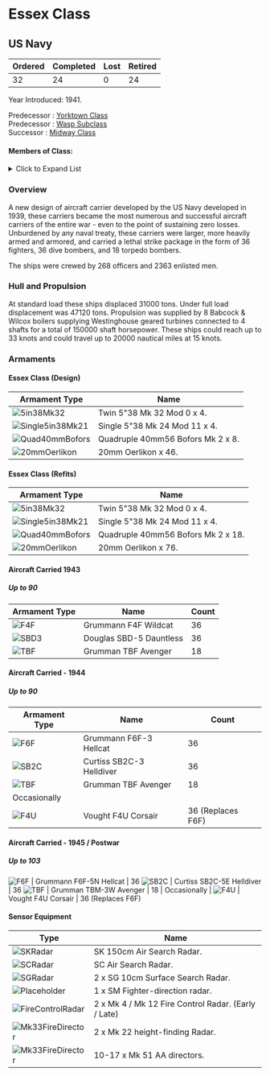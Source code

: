 # Essex Class
## US Navy

Ordered | Completed | Lost | Retired
 ------ | ------ | ------ | ------ 
32 | 24 | 0 | 24 <br/>
 
Year Introduced: 1941. <br/>
 
Predecessor : [Yorktown Class](/History/USN/CV/YorktownClass.md) <br/>
Predecessor : [Wasp Subclass](/History/USN/CV/WaspClass.md) <br/>
Successor : [Midway Class](/History/USN/CV/MidwayClass.md) <br/>

#### Members of Class: <br/>

<details>
	<summary>Click to Expand List</summary>
	
Icon | Name | Hull Number | Present
| ------ | ------ | ------ |  ------ |
![Essex](/Icons/Ship/EagleUnion/Essex.png) | Essex | CV-9 | Yes <br/>
![UnknownCV](/Icons/Ship/UnknownCVL.png) | Yorktown II | CV-10 | No <br/>
![Intrepid](/Icons/Ship/EagleUnion/Intrepid.png) | Intrepid | CV-11 | Yes <br/>
![UnknownCV](/Icons/Ship/UnknownCV.png) | Hornet II | CV-12 | No <br/>
![UnknownCV](/Icons/Ship/UnknownCV.png) | Franklin | CV-13 | No <br/>
![Ticonderoga](/Icons/Ship/EagleUnion/Ticonderoga.png) | Ticonderoga | CV-14 | Yes <br/>
![UnknownCV](/Icons/Ship/UnknownCV.png) | Randolph | CV-15 | No <br/>
![UnknownCV](/Icons/Ship/UnknownCV.png) | Lexington II | CV-16 | No <br/>
![BunkerHill](/Icons/Ship/EagleUnion/Bunker_Hill.png) | Bunker Hill | CV-17 | Yes <br/>
![UnknownCV](/Icons/Ship/UnknownCV.png) | Wasp II | CV-18 | No <br/>
 | "Long Hull" | Ticonderoga Subclass | <br/> 
![UnknownCV](/Icons/Ship/UnknownCV.png) | Hancock | CV-19 | No <br/>
![UnknownCV](/Icons/Ship/UnknownCV.png) | Bennington | CV-20 | No <br/>
![UnknownCV](/Icons/Ship/UnknownCV.png) | Boxer | CV-21 | No <br/>
![UnknownCV](/Icons/Ship/UnknownCV.png) | Bon Homme Richard | CV-31 | No <br/>
![UnknownCV](/Icons/Ship/UnknownCV.png) | Leyte | CV-32 | No <br/>
![UnknownCV](/Icons/Ship/UnknownCV.png) | Kearsarge | CV-33 | No <br/>
![UnknownCV](/Icons/Ship/UnknownCV.png) | Oriskany | CV-34 | No <br/>
![UnknownCV](/Icons/Ship/UnknownCV.png) | Reprisal | CV-35 | No <br/>
![UnknownCV](/Icons/Ship/UnknownCV.png) | Antietam | CV-36 | No <br/>
![UnknownCV](/Icons/Ship/UnknownCV.png) | Princeton | CV-37 | No <br/>
![ShangriLa](/Icons/Ship/EagleUnion/Shangri-La.png) | Shangri-La | CV-38 | Yes <br/>
![UnknownCV](/Icons/Ship/UnknownCV.png) | Lake Champlain | CV-39 | No <br/>
![UnknownCV](/Icons/Ship/UnknownCV.png) | Tarawa | CV-40 | No <br/>
![UnknownCV](/Icons/Ship/UnknownCV.png) | Valley Forge | CV-45 | No <br/>
![UnknownCV](/Icons/Ship/UnknownCV.png) | Iwo Jima | CV-46 | No <br/>
![UnknownCV](/Icons/Ship/UnknownCV.png) | Philippine Sea | CV-47 | No <br/>
</details>

### Overview

A new design of aircraft carrier developed by the US Navy developed in 1939, these carriers became the most numerous and successful aircraft carriers of the entire war - even to the point of sustaining zero losses. Unburdened by any naval treaty, these carriers were larger, more heavily armed and armored, and carried a lethal strike package in the form of 36 fighters, 36 dive bombers, and 18 torpedo bombers.

The ships were crewed by 268 officers and 2363 enlisted men. <br/>

### Hull and Propulsion

At standard load these ships displaced 31000 tons. Under full load displacement was 47120 tons. Propulsion was supplied by 8 Babcock & Wilcox boilers supplying Westinghouse geared turbines connected to 4 shafts for a total of 150000 shaft horsepower. These ships could reach up to 33 knots and could travel up to 20000 nautical miles at 15 knots.

### Armaments

#### Essex Class (Design)

Armament Type | Name |
 ------ | ------ |
![5in38Mk32](/Icons/Equipment/Guns/DD/5in38Mk32.png) | Twin 5"38 Mk 32 Mod 0 x 4.
![Single5in38Mk21](/Icons/Equipment/Guns/DD/5in38Mk21.png) | Single 5"38 Mk 24 Mod 11 x 4.
![Quad40mmBofors](/Icons/Equipment/AA/Quad40mmUSN.png) | Quadruple 40mm56 Bofors Mk 2 x 8.
![20mmOerlikon](/Icons/Equipment/AA/20mmOerlikon.png) | 20mm Oerlikon x 46.

#### Essex Class (Refits)

Armament Type | Name |
 ------ | ------ |
![5in38Mk32](/Icons/Equipment/Guns/DD/5in38Mk32.png) | Twin 5"38 Mk 32 Mod 0 x 4.
![Single5in38Mk21](/Icons/Equipment/Guns/DD/5in38Mk21.png) | Single 5"38 Mk 24 Mod 11 x 4.
![Quad40mmBofors](/Icons/Equipment/AA/Quad40mmUSN.png) | Quadruple 40mm56 Bofors Mk 2 x 18.
![20mmOerlikon](/Icons/Equipment/AA/20mmOerlikon.png) | 20mm Oerlikon x 76.


#### Aircraft Carried 1943
##### Up to 90

Armament Type | Name | Count |
 ------ | ------ | ------ |
![F4F](/Icons/Equipment/Aircraft/Fighter/F4FWildcat.png) | Grummann F4F Wildcat | 36
![SBD3](/Icons/Equipment/Aircraft/Bomber/SBD-3Dauntless.png) | Douglas SBD-5 Dauntless | 36
![TBF](/Icons/Equipment/Aircraft/Torpedo/TBFAvenger.png) | Grumman TBF Avenger | 18

#### Aircraft Carried - 1944
##### Up to 90

Armament Type | Name | Count |
 ------ | ------ | ------ |
![F6F](/Icons/Equipment/Aircraft/Fighter/F6FHellcat.png) | Grummann F6F-3 Hellcat | 36
![SB2C](/Icons/Equipment/Aircraft/Bomber/SB2CHelldiver.png) | Curtiss SB2C-3 Helldiver | 36
![TBF](/Icons/Equipment/Aircraft/Torpedo/TBFAvenger.png) | Grumman TBF Avenger | 18
 | Occasionally | 
![F4U](/Icons/Equipment/Aircraft/Fighter/F4UCorsair.png) | Vought F4U Corsair | 36 (Replaces F6F)

#### Aircraft Carried - 1945 / Postwar
##### Up to 103
![F6F](/Icons/Equipment/Aircraft/Fighter/F6FHellcat.png) | Grummann F6F-5N Hellcat | 36
![SB2C](/Icons/Equipment/Aircraft/Bomber/SB2CHelldiver.png) | Curtiss SB2C-5E Helldiver | 36
![TBF](/Icons/Equipment/Aircraft/Torpedo/TBFAvenger.png) | Grumman TBM-3W Avenger | 18
 | Occasionally | 
![F4U](/Icons/Equipment/Aircraft/Fighter/F4UCorsair.png) | Vought F4U Corsair | 36 (Replaces F6F)

#### Sensor Equipment

Type | Name |
 ------ | ------ |
![SKRadar](/Icons/Equipment/Auxiliary/SKRadar.png) | SK 150cm Air Search Radar.
![SCRadar](/Icons/Equipment/Auxiliary/SCRadar.png) | SC Air Search Radar.
![SGRadar](/Icons/Equipment/Auxiliary/SGRadar.png) | 2 x SG 10cm Surface Search Radar.
![Placeholder](/Icons/Equipment/Auxiliary/Placeholder.png) | 1 x SM Fighter-direction radar.
![FireControlRadar](/Icons/Equipment/Auxiliary/FireControlRadar.png) | 2 x Mk 4 / Mk 12 Fire Control Radar. (Early / Late)
![Mk33FireDirector](/Icons/Equipment/Auxiliary/Mk33FireDirector.png) | 2 x Mk 22 height-finding Radar.
![Mk33FireDirector](/Icons/Equipment/Auxiliary/Mk33FireDirector.png) | 10-17 x Mk 51 AA directors.


